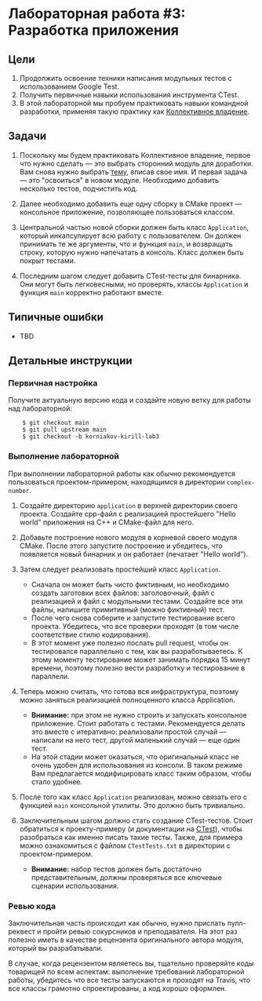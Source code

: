 # Лабораторная работа #3: Разработка приложения

## Цели

  1. Продолжить освоение техники написания модульных тестов с использованием Google Test.
  1. Получить первичные навыки использования инструмента CTest.
  1. В этой лабораторной мы пробуем практиковать навыки командной разработки,
     применяя такую практику как [Коллективное владение][collective-ownership].

## Задачи

  1. Поскольку мы будем практиковать Коллективное владение, первое что нужно
     сделать — это выбрать сторонний модуль для доработки. Вам снова нужно
     выбрать [тему][topics], вписав свое имя. И первая задача — это "освоиться"
     в новом модуле. Необходимо добавить несколько тестов, подчистить код.

  1. Далее необходимо добавить еще одну сборку в CMake проект — консольное
     приложение, позволяющее пользоваться классом.

  1. Центральной частью новой сборки должен быть класс `Application`, который
     инкапсулирует всю работу с пользователем. Он должен принимать те же
     аргументы, что и функция `main`, и возвращать строку, которую нужно
     напечатать в консоль. Класс должен быть покрыт тестами.

  1. Последним шагом следует добавить CTest-тесты для бинарника. Они могут быть
     легковесными, но проверять, классы `Application` и функция `main` корректно
     работают вместе.

## Типичные ошибки

  - TBD

## Детальные инструкции

### Первичная настройка

Получите актуальную версию кода и создайте новую ветку для работы над
лабораторной:

        $ git checkout main
        $ git pull upstream main
        $ git checkout -b korniakov-kirill-lab3

### Выполнение лабораторной

При выполнении лабораторной работы как обычно рекомендуется пользоваться
проектом-примером, находящимся в директории `complex-number`.

  1. Создайте директорию `application` в верхней директории своего проекта.
     Создайте cpp-файл с реализацией простейшего "Hello world" приложения на
     С++ и CMake-файл для него.

  1. Добавьте построение нового модуля в корневой своего модуля CMake. После
     этого запустите построение и убедитесь, что появляется новый бинарник и он
     работает (печатает "Hello world").

  1. Затем следует реализовать простейший класс `Application`.
     - Сначала он может быть чисто фиктивным, но необходимо создать заготовки
       всех файлов: заголовочный, файл с реализацией и файл с модульными
       тестами. Создайте все эти файлы, напишите примитивный (можно фиктивный)
       тест.
     - После чего снова соберите и запустите тестирование всего проекта.
       Убедитесь, что все проверки проходят (в том числе соответствие стилю
       кодирования).
     - В этот момент уже полезно послать pull request, чтобы он тестировался
       параллельно с тем, как вы разработываетесь. К этому моменту тестирование
       может занимать порядка 15 минут времени, поэтому полезно вести разработку
       и тестирование в параллели.

  1. Теперь можно считать, что готова вся инфраструктура, поэтому можно заняться
     реализацией полноценного класса Application.
     - __Внимание:__ при этом не нужно строить и запускать консольное
       приложение. Стоит работать с тестами. Рекомендуется делать это вместе с
       итеративно: реализовали простой случай — написали на него тест, другой
       маленький случай — еще один тест.
     - На этой стадии может оказаться, что оригинальный класс не очень удобен
       для использования из консоли. В таком режиме Вам предлагается модифицировать
       класс таким образом, чтобы стало удобнее.

  1. После того как класс `Application` реализован, можно связать его с
     функцией `main` консольной утилиты. Это должно быть тривиально.

  1. Заключительным шагом должно стать создание CTest-тестов. Стоит обратиться к
     проекту-примеру (и документации на [CTest][ctest]), чтобы разобраться как
     именно писать такие тесты. Также, для примера можно ознакомиться с файлом
     `CTestTests.txt` в директории с проектом-примером.
     - __Внимание:__ набор тестов должен быть достаточно представительным,
       должны проверяться все ключевые сценарии использования.

### Ревью кода

Заключительная часть происходит как обычно, нужно прислать пулл-реквест и пройти
ревью сокурсников и преподавателя. На этот раз полезно иметь в качестве
рецензента оригинального автора модуля, который вы разрабатывали.

В случае, когда рецензентом являетесь вы, тщательно проверяйте коды товарищей по
всем аспектам: выполнение требований лабораторной работы, убедитесь что все
тесты запускаются и проходят на Travis, что все классы грамотно спроектированы,
а код хорошо оформлен.

<!-- LINKS -->

[ctest]: http://www.vtk.org/Wiki/CMake/Testing_With_CTest
[collective-ownership]: http://www.extremeprogramming.org/rules/collective.html
[topics]: ./topics.md
